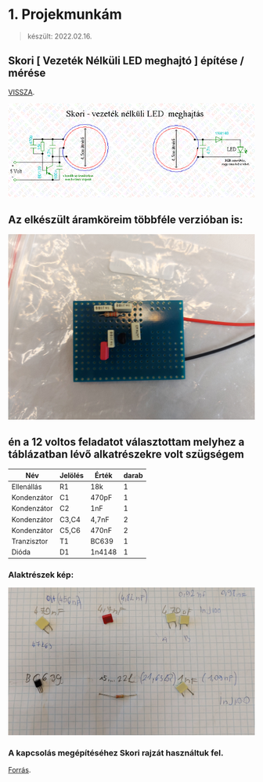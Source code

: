 # 1. Projekmunkám 

> készült: 2022.02.16.

## Skori [ Vezeték Nélküli LED meghajtó ] építése / mérése

[VISSZA](https://ciganyvajda2005.github.io/Szabo-Kristof-Portfolio-/).

![kapcsolasirajz](kapocs.jpg "a kapcsolasi rajz")

## Az elkészült áramköreim többféle verzióban is:

![fenykep](done.jpg "Az elkészült kapcsolás")

## én a 12 voltos feladatot választottam melyhez a táblázatban lévő alkatrészekre volt szügségem

|Név|Jelölés|Érték|darab|
|----|----|----|------|
|Ellenállás|R1|18k|1|
|Kondenzátor|C1|470pF|1|
|Kondenzátor|C2|1nF|1|
|Kondenzátor|C3,C4|4,7nF|2|
|Kondenzátor|C5,C6|470nF|2|
|Tranzisztor|T1|BC639|1 
|Dióda|D1|1n4148|1|

### Alaktrészek kép:

![alkatrész](alkatresz.jpg)

### A kapcsolás megépítéséhez Skori rajzát használtuk fel. 

[Forrás](http://skory.gylcomp.hu/kapcs/kapcs.html).
